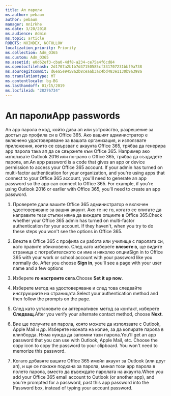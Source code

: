 ```yaml
---
title: Ап пароли
ms.author: pebaum
author: pebaum
manager: mnirkhe
ms.date: 3/20/2018
ms.audience: Admin
ms.topic: article
ROBOTS: NOINDEX, NOFOLLOW
localization_priority: Priority
ms.collection: Adm_O365
ms.custom: Adm_O365
ms.assetid: e0d62ef3-cba0-4df8-a234-ce75a4f6cd84
ms.openlocfilehash: 2d1707a2b1b7d47150585cf331707231bbf9a738
ms.sourcegitcommit: d6ea5e9458a2b8ceaab3ac4bd483e1130b9a398a
ms.translationtype: MT
ms.contentlocale: bg-BG
ms.lasthandoff: 01/15/2019
ms.locfileid: "28276734"
---
```

# <a name="app-passwords"></a><span data-ttu-id="92110-102">Ап пароли</span><span class="sxs-lookup"><span data-stu-id="92110-102">App passwords</span></span>

<span data-ttu-id="92110-p101">An app парола е код, който дава ап или устройство, разрешение за достъп до профила си в Office 365. Ако вашият администратор е включено удостоверяване за вашата организация, и използвате приложения, които се свързват с акаунта Office 365, трябва да генерира app парола така ап да се свържете към Office 365. Например ако използвате Outlook 2016 или по-рано с Office 365, трябва да създадете парола, ап.</span><span class="sxs-lookup"><span data-stu-id="92110-p101">An app password is a code that gives an app or device permission to access your Office 365 account. If your admin has turned on multi-factor authentication for your organization, and you're using apps that connect to your Office 365 account, you'll need to generate an app password so the app can connect to Office 365. For example, if you're using Outlook 2016 or earlier with Office 365, you'll need to create an app password.</span></span>
  
1. <span data-ttu-id="92110-p102">Проверете дали вашите Office 365 администратор е включен удостоверяване за вашия акаунт. Ако те не го, когато се опитате да направите тези стъпки няма да виждате опциите в Office 365.</span><span class="sxs-lookup"><span data-stu-id="92110-p102">Check whether your Office 365 admin has turned on multi-factor authentication for your account. If they haven't, when you try to do these steps you won't see the options in Office 365.</span></span>
    
2. <span data-ttu-id="92110-p103">Влезте в Office 365 с профила си работа или училище с паролата си, като правите обикновено. След като изберете **влезете в**, ще видите страница с потребителското си име и няколко опции</span><span class="sxs-lookup"><span data-stu-id="92110-p103">Sign in to Office 365 with your work or school account with your password like you normally do. After you choose **Sign in**, you'll see a page with your user name and a few options</span></span> 
    
3. <span data-ttu-id="92110-110">Изберете **го настроите сега**.</span><span class="sxs-lookup"><span data-stu-id="92110-110">Choose **Set it up now**.</span></span> 
    
4. <span data-ttu-id="92110-111">Изберете метод на удостоверяване и след това следвайте инструкциите на страницата.</span><span class="sxs-lookup"><span data-stu-id="92110-111">Select your authentication method and then follow the prompts on the page.</span></span>
    
5. <span data-ttu-id="92110-112">След като установите си алтернативен метод за контакт, изберете **Следващ**.</span><span class="sxs-lookup"><span data-stu-id="92110-112">After you verify your alternate contact method, choose **Next**.</span></span> 
    
6. <span data-ttu-id="92110-p104">Вие ще получите ап парола, която можете да използвате с Outlook, Apple Mail и др. Изберете иконата на копие, за да копирате парола в клипборда. Няма нужда да запомни тази парола.</span><span class="sxs-lookup"><span data-stu-id="92110-p104">You'll get an app password that you can use with Outlook, Apple Mail, etc. Choose the copy icon to copy the password to your clipboard. You won't need to memorize this password.</span></span> 
    
7. <span data-ttu-id="92110-115">Когато добавяте вашите Office 365 имейл акаунт за Outlook (или друг ап), и ще се покаже подкана за парола, минал този app парола в полето парола, вместо да въвеждате паролата на акаунта.</span><span class="sxs-lookup"><span data-stu-id="92110-115">When you add your Office 365 email account to Outlook (or another app), and you're prompted for a password, past this app password into the Password box, instead of typing your account password.</span></span> 
    

